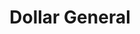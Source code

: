 ---
title: "Dollar General"
url: /fountain-inn/dollar-general-fairview-road/
shop: variety store
---